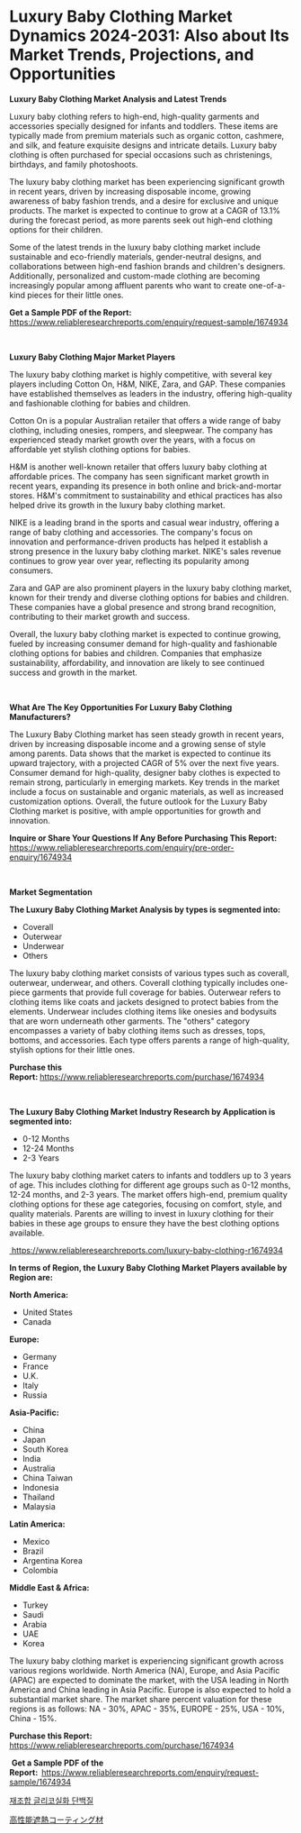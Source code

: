 <p><h1>Luxury Baby Clothing Market Dynamics 2024-2031: Also about Its Market Trends, Projections, and Opportunities</h1></p><p><strong>Luxury Baby Clothing Market Analysis and Latest Trends</strong></p>
<p><p>Luxury baby clothing refers to high-end, high-quality garments and accessories specially designed for infants and toddlers. These items are typically made from premium materials such as organic cotton, cashmere, and silk, and feature exquisite designs and intricate details. Luxury baby clothing is often purchased for special occasions such as christenings, birthdays, and family photoshoots.</p><p>The luxury baby clothing market has been experiencing significant growth in recent years, driven by increasing disposable income, growing awareness of baby fashion trends, and a desire for exclusive and unique products. The market is expected to continue to grow at a CAGR of 13.1% during the forecast period, as more parents seek out high-end clothing options for their children.</p><p>Some of the latest trends in the luxury baby clothing market include sustainable and eco-friendly materials, gender-neutral designs, and collaborations between high-end fashion brands and children's designers. Additionally, personalized and custom-made clothing are becoming increasingly popular among affluent parents who want to create one-of-a-kind pieces for their little ones.</p></p>
<p><strong>Get a Sample PDF of the Report:&nbsp;</strong> <a href="https://www.reliableresearchreports.com/enquiry/request-sample/1674934">https://www.reliableresearchreports.com/enquiry/request-sample/1674934</a></p>
<p>&nbsp;</p>
<p><strong>Luxury Baby Clothing Major Market Players</strong></p>
<p><p>The luxury baby clothing market is highly competitive, with several key players including Cotton On, H&M, NIKE, Zara, and GAP. These companies have established themselves as leaders in the industry, offering high-quality and fashionable clothing for babies and children.</p><p>Cotton On is a popular Australian retailer that offers a wide range of baby clothing, including onesies, rompers, and sleepwear. The company has experienced steady market growth over the years, with a focus on affordable yet stylish clothing options for babies.</p><p>H&M is another well-known retailer that offers luxury baby clothing at affordable prices. The company has seen significant market growth in recent years, expanding its presence in both online and brick-and-mortar stores. H&M's commitment to sustainability and ethical practices has also helped drive its growth in the luxury baby clothing market.</p><p>NIKE is a leading brand in the sports and casual wear industry, offering a range of baby clothing and accessories. The company's focus on innovation and performance-driven products has helped it establish a strong presence in the luxury baby clothing market. NIKE's sales revenue continues to grow year over year, reflecting its popularity among consumers.</p><p>Zara and GAP are also prominent players in the luxury baby clothing market, known for their trendy and diverse clothing options for babies and children. These companies have a global presence and strong brand recognition, contributing to their market growth and success.</p><p>Overall, the luxury baby clothing market is expected to continue growing, fueled by increasing consumer demand for high-quality and fashionable clothing options for babies and children. Companies that emphasize sustainability, affordability, and innovation are likely to see continued success and growth in the market.</p></p>
<p>&nbsp;</p>
<p><strong>What Are The Key Opportunities For Luxury Baby Clothing Manufacturers?</strong></p>
<p><p>The Luxury Baby Clothing market has seen steady growth in recent years, driven by increasing disposable income and a growing sense of style among parents. Data shows that the market is expected to continue its upward trajectory, with a projected CAGR of 5% over the next five years. Consumer demand for high-quality, designer baby clothes is expected to remain strong, particularly in emerging markets. Key trends in the market include a focus on sustainable and organic materials, as well as increased customization options. Overall, the future outlook for the Luxury Baby Clothing market is positive, with ample opportunities for growth and innovation.</p></p>
<p><strong>Inquire or Share Your Questions If Any Before Purchasing This Report:</strong> <a href="https://www.reliableresearchreports.com/enquiry/pre-order-enquiry/1674934">https://www.reliableresearchreports.com/enquiry/pre-order-enquiry/1674934</a></p>
<p>&nbsp;</p>
<p><strong>Market Segmentation</strong></p>
<p><strong>The Luxury Baby Clothing Market Analysis by types is segmented into:</strong></p>
<p><ul><li>Coverall</li><li>Outerwear</li><li>Underwear</li><li>Others</li></ul></p>
<p><p>The luxury baby clothing market consists of various types such as coverall, outerwear, underwear, and others. Coverall clothing typically includes one-piece garments that provide full coverage for babies. Outerwear refers to clothing items like coats and jackets designed to protect babies from the elements. Underwear includes clothing items like onesies and bodysuits that are worn underneath other garments. The "others" category encompasses a variety of baby clothing items such as dresses, tops, bottoms, and accessories. Each type offers parents a range of high-quality, stylish options for their little ones.</p></p>
<p><strong>Purchase this Report:&nbsp;</strong><a href="https://www.reliableresearchreports.com/purchase/1674934">https://www.reliableresearchreports.com/purchase/1674934</a></p>
<p>&nbsp;</p>
<p><strong>The Luxury Baby Clothing Market Industry Research by Application is segmented into:</strong></p>
<p><ul><li>0-12 Months</li><li>12-24 Months</li><li>2-3 Years</li></ul></p>
<p><p>The luxury baby clothing market caters to infants and toddlers up to 3 years of age. This includes clothing for different age groups such as 0-12 months, 12-24 months, and 2-3 years. The market offers high-end, premium quality clothing options for these age categories, focusing on comfort, style, and quality materials. Parents are willing to invest in luxury clothing for their babies in these age groups to ensure they have the best clothing options available.</p></p>
<p><a href="https://www.reliableresearchreports.com/luxury-baby-clothing-r1674934">&nbsp;https://www.reliableresearchreports.com/luxury-baby-clothing-r1674934</a></p>
<p><strong>In terms of Region, the Luxury Baby Clothing Market Players available by Region are:</strong></p>
<p>
    <p> <strong> North America: </strong>
        <ul>
            <li>United States</li>
            <li>Canada</li>
        </ul>
        </p> 
    <p> <strong> Europe: </strong>
        <ul>
            <li>Germany</li>
            <li>France</li>
            <li>U.K.</li>
            <li>Italy</li>
            <li>Russia</li>
        </ul>
        </p> 
    <p> <strong> Asia-Pacific: </strong>
        <ul>
            <li>China</li>
            <li>Japan</li>
            <li>South Korea</li>
            <li>India</li>
            <li>Australia</li>
            <li>China Taiwan</li>
            <li>Indonesia</li>
            <li>Thailand</li>
            <li>Malaysia</li>
        </ul>
        </p> 
    <p> <strong> Latin America: </strong>
        <ul>
            <li>Mexico</li>
            <li>Brazil</li>
            <li>Argentina Korea</li>
            <li>Colombia</li>
        </ul>
        </p> 
    <p> <strong> Middle East & Africa: </strong>
        <ul>
            <li>Turkey</li>
            <li>Saudi</li>
            <li>Arabia</li>
            <li>UAE</li>
            <li>Korea</li>
        </ul>
    </p>
    </p>
<p><p>The luxury baby clothing market is experiencing significant growth across various regions worldwide. North America (NA), Europe, and Asia Pacific (APAC) are expected to dominate the market, with the USA leading in North America and China leading in Asia Pacific. Europe is also expected to hold a substantial market share. The market share percent valuation for these regions is as follows: NA - 30%, APAC - 35%, EUROPE - 25%, USA - 10%, China - 15%.</p></p>
<p><strong>Purchase this Report: </strong><a href="https://www.reliableresearchreports.com/purchase/1674934">https://www.reliableresearchreports.com/purchase/1674934</a></p>
<p>&nbsp;<strong>Get a Sample PDF of the Report:&nbsp;&nbsp;</strong><a href="https://www.reliableresearchreports.com/enquiry/request-sample/1674934">https://www.reliableresearchreports.com/enquiry/request-sample/1674934</a></p>
<p><strong></strong></p>
<p><p><a href="https://github.com/chupp85/Market-Research-Report-List-1/blob/main/5352521101197.md">재조합 글리코실화 단백질</a></p><p><a href="https://github.com/FredaJerde/Market-Research-Report-List-1/blob/main/1040179107177.md">高性能遮熱コーティング材</a></p></p>